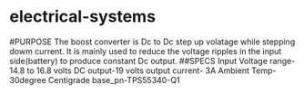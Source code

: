 # electrical-systems
#PURPOSE
The boost converter is Dc to Dc step up volatage while stepping dowm current. It is mainly used to reduce the voltage ripples in the input side(battery) to produce constant Dc output.
##SPECS
Input Voltage range-14.8 to 16.8 volts
DC output-19 volts
output current- 3A
Ambient Temp-30degree Centigrade
base_pn-TPS55340-Q1

